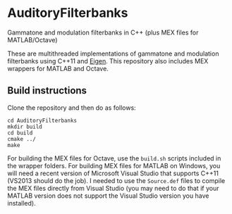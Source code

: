 # AuditoryFilterbanks
Gammatone and modulation filterbanks in C++ (plus MEX files for MATLAB/Octave)

These are multithreaded implementations of gammatone and modulation filterbanks using C++11 and [Eigen](http://eigen.tuxfamily.org). This repository also includes MEX wrappers for MATLAB and Octave.

## Build instructions

Clone the repository and then do as follows:

```
cd AuditoryFilterbanks
mkdir build
cd build
cmake ../
make
```

For building the MEX files for Octave, use the `build.sh` scripts included in the wrapper folders. For building MEX files for MATLAB on Windows, you will need a recent version of Microsoft Visual Studio that supports C++11 (VS2013 should do the job). I needed to use the `Source.def` files to compile the MEX files directly from Visual Studio (you may need to do that if your MATLAB version does not support the Visual Studio version you have installed).
